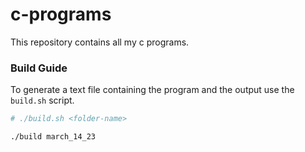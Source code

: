 # c-programs
This repository contains all my c programs.

### Build Guide
To generate a text file containing the program and the output use the `build.sh` script.
```bash
# ./build.sh <folder-name>

./build march_14_23
```
